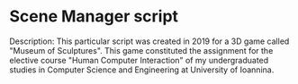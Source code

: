 # Scene Manager script
Description: This particular script was created in 2019 for a 3D game called "Museum of Sculptures". This game constituted the assignment for the elective course "Human 
Computer Interaction" of my undergraduated studies in Computer Science and Engineering at University of Ioannina.
